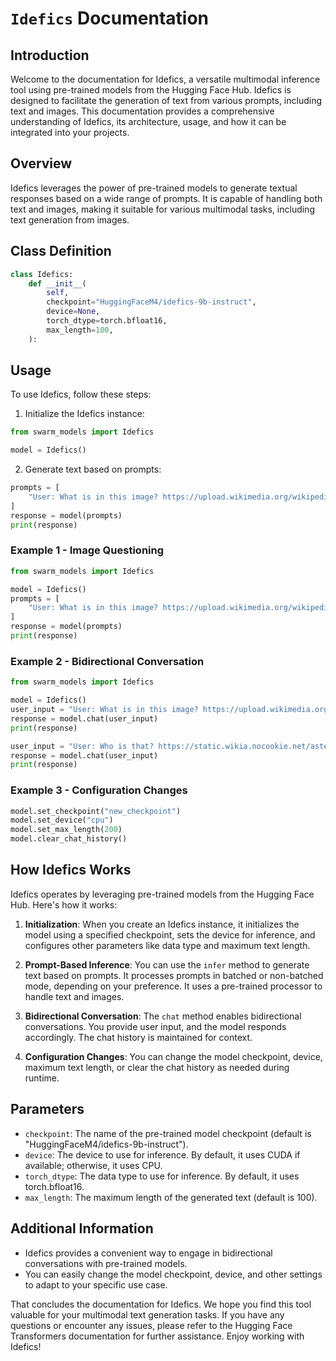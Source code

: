 # `Idefics` Documentation

## Introduction

Welcome to the documentation for Idefics, a versatile multimodal inference tool using pre-trained models from the Hugging Face Hub. Idefics is designed to facilitate the generation of text from various prompts, including text and images. This documentation provides a comprehensive understanding of Idefics, its architecture, usage, and how it can be integrated into your projects.

## Overview

Idefics leverages the power of pre-trained models to generate textual responses based on a wide range of prompts. It is capable of handling both text and images, making it suitable for various multimodal tasks, including text generation from images.

## Class Definition

```python
class Idefics:
    def __init__(
        self,
        checkpoint="HuggingFaceM4/idefics-9b-instruct",
        device=None,
        torch_dtype=torch.bfloat16,
        max_length=100,
    ):
```

## Usage

To use Idefics, follow these steps:

1. Initialize the Idefics instance:

```python
from swarm_models import Idefics

model = Idefics()
```

2. Generate text based on prompts:

```python
prompts = [
    "User: What is in this image? https://upload.wikimedia.org/wikipedia/commons/8/86/Id%C3%A9fix.JPG"
]
response = model(prompts)
print(response)
```

### Example 1 - Image Questioning

```python
from swarm_models import Idefics

model = Idefics()
prompts = [
    "User: What is in this image? https://upload.wikimedia.org/wikipedia/commons/8/86/Id%C3%A9fix.JPG"
]
response = model(prompts)
print(response)
```

### Example 2 - Bidirectional Conversation

```python
from swarm_models import Idefics

model = Idefics()
user_input = "User: What is in this image? https://upload.wikimedia.org/wikipedia/commons/8/86/Id%C3%A9fix.JPG"
response = model.chat(user_input)
print(response)

user_input = "User: Who is that? https://static.wikia.nocookie.net/asterix/images/2/25/R22b.gif/revision/latest?cb=20110815073052"
response = model.chat(user_input)
print(response)
```

### Example 3 - Configuration Changes

```python
model.set_checkpoint("new_checkpoint")
model.set_device("cpu")
model.set_max_length(200)
model.clear_chat_history()
```

## How Idefics Works

Idefics operates by leveraging pre-trained models from the Hugging Face Hub. Here's how it works:

1. **Initialization**: When you create an Idefics instance, it initializes the model using a specified checkpoint, sets the device for inference, and configures other parameters like data type and maximum text length.

2. **Prompt-Based Inference**: You can use the `infer` method to generate text based on prompts. It processes prompts in batched or non-batched mode, depending on your preference. It uses a pre-trained processor to handle text and images.

3. **Bidirectional Conversation**: The `chat` method enables bidirectional conversations. You provide user input, and the model responds accordingly. The chat history is maintained for context.

4. **Configuration Changes**: You can change the model checkpoint, device, maximum text length, or clear the chat history as needed during runtime.

## Parameters

- `checkpoint`: The name of the pre-trained model checkpoint (default is "HuggingFaceM4/idefics-9b-instruct").
- `device`: The device to use for inference. By default, it uses CUDA if available; otherwise, it uses CPU.
- `torch_dtype`: The data type to use for inference. By default, it uses torch.bfloat16.
- `max_length`: The maximum length of the generated text (default is 100).

## Additional Information

- Idefics provides a convenient way to engage in bidirectional conversations with pre-trained models.
- You can easily change the model checkpoint, device, and other settings to adapt to your specific use case.

That concludes the documentation for Idefics. We hope you find this tool valuable for your multimodal text generation tasks. If you have any questions or encounter any issues, please refer to the Hugging Face Transformers documentation for further assistance. Enjoy working with Idefics!
